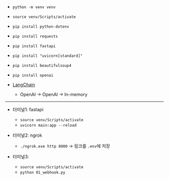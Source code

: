 - `python -m venv venv`
- `source venv/Scripts/activate`
- `pip install python-dotenv`
- `pip install requests`
- `pip install fastapi`
- `pip install "uvicorn[standard]"`
- `pip install beautifulsoup4`
- `pip install openai`

- [LangChain](https://python.langchain.com/docs/tutorials/rag/)
    - OpenAI -> OpenAI -> In-memory

---

- 터미널1: fastapi
    - `source venv/Scripts/activate`
    - `uvicorn main:app --reload`

- 터미널2: ngrok
    - `./ngrok.exe http 8000` -> 링크를 `.env`에 저장

- 터미널3:
    - `source venv/Scripts/activate`
    - `python 01_webhook.py`